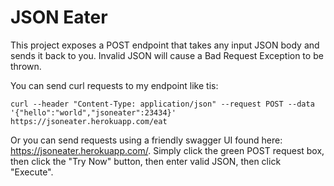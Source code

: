 # JSON Eater

This project exposes a POST endpoint that takes any input JSON body and sends it back to you. Invalid JSON will cause a Bad Request Exception to be thrown.

You can send curl requests to my endpoint like tis:

```
curl --header "Content-Type: application/json" --request POST --data '{"hello":"world","jsoneater":23434}' https://jsoneater.herokuapp.com/eat
```

Or you can send requests using a friendly swagger UI found here: https://jsoneater.herokuapp.com/. Simply click the green POST request box, then click the "Try Now" button, then enter valid JSON, then click "Execute".
